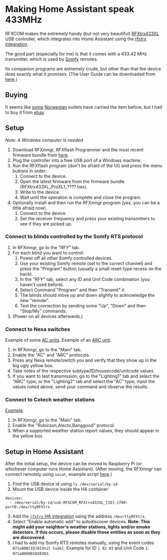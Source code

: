 # Making Home Assistant speak 433MHz

RFXCOM makes the extremely handy (but not very beautiful) [RFXtrx433XL](http://www.rfxcom.com/RFXtrx433XL) USB controller, which integrates into
Home Assistant using the [rfxtrx integration](https://www.home-assistant.io/integrations/rfxtrx/).

The good part (especially for me) is that it comes with a 433.42 MHz transmitter, which is used by [Somfy](https://www.somfy.no/produkter/smart-home-og-kontroller/kontroller-og-sensorer/alle-kontroller) remotes.

Its companion programs are extremely crude, but other than that the device does exactly what it promises. (The User Guide can be downloaded from [here](http://www.rfxcom.com/downloads.htm).)

## Buying
It seems like [some](https://www.kjell.com/no/produkter/smarte-hjem/kontroller/rfxtrx433xl-usb-kontroller-p88434) [Norwegian](https://www.tronika.no/en/smarthome/x10-rfxcom-products/x-10-interfaces/transceiver-rfxtrx433xl.html)
outlets have carried the item before, but I had to buy it from [ebay](https://www.ebay.com/itm/124732176746).

## Setup
*Note: A Windows computer is needed*
1. Download RFXmngr, RFXflash Programmer and the most recent firmware bundle from [here](http://www.rfxcom.com/downloads.htm).
2. Plug the controller into a free USB port of a Windows machine.
3. Run the RFXflash program (don't be afraid of the UI) and press the menu buttons in order:
    1. Connect to the device.
    2. Open the latest firmware from the firmware bundle (RFXtrx433XL_ProXL1_????.hex).
    3. Write to the device.
    4. Wait until the operation is complete and close the program.
4. Optionally install and then run the RFXmngr program (yes, you can be a little afraid now).
    1. Connect to the device.
    2. Set the receiver frequency and press your existing transmitters to see if they are picked up.
   
### Connect to blinds controlled by the Somfy RTS protocol
1. In RFXmngr, go to the "RFY" tab.
2. For each blind you want to control:
     1. Power off all *other* Somfy controlled devices.
     2. Use your existing Somfy remote (set to the correct channel) and press the "Program" button (usually a small reset-type recess on the back).
     3. In the "RFY" tab, select any ID and Unit Code combination (you haven't used before).
     4. Select Command "Program" and then "Transmit" it.
     5. The blinds should move up and down slightly to acknowledge the new "remote".
     6. Test the connection by sending some "Up", "Down" and then "Stop/My" commands.
3. (Power on all devices afterwards.)
 
### Connect to Nexa switches
Example of some [AC units](https://www.clasohlson.com/no/Nexa-MYC-3-fjernstr%C3%B8mbryter-3-pk/p/Pr366902000).
Example of an [ARC unit](https://www.clasohlson.com/no/Nexa-MWST-1812-tr&aring;dl&oslash;s-bryter/p/36-9049).
1. In RFXmngr, go to the "Main" tab.
2. Enable the "AC" and "ARC" protocols.
3. Press any Nexa remote/switch you and verify that they show up in the big ugly yellow box.
4. Take notes of the respective subtype/ID/housecode/unitcode values.
5. If you want to test transmission, go to the "Lighting1" tab and select the "ARC" type, or the "Lighting2" tab and select the "AC" type,
input the values noted above, send your command and observe the results.

### Connect to Cotech weather stations
[Example](https://www.clasohlson.com/no/V&aelig;rstasjon-med-fargeskjerm/p/36-6832).
1. In RFXmngr, go to the "Main" tab.
2. Enable the "Rubicson,Alecto,Banggood" protocol.
3. When a supported weather station report values, they should appear in the yellow box.

## Setup in Home Assistant
After the initial setup, the device can be moved to Raspberry Pi (or whichever computer runs Home Assistant).
(After moving, the RFXmngr can connect remotely using `socat`, example script [here](../raspberry/rfx_remote.sh).)

1. Find the USB device id using `ls /dev/serial/by-id`
2. Mount the USB device inside the HA container:
```
devices:
  - /dev/serial/by-id/usb-RFXCOM_RFXtrx433XL_[ID]-if00-port0:/dev/ttyRFXtrx
```
3. Add the [`rfxtrx` HA integration](https://www.home-assistant.io/integrations/rfxtrx/) using the address `/dev/ttyRFXtrx`.
4. Select "Enable automatic add" to autodiscover devices. **Note: This might add your neighbor's weather stations, lights and/or smoke detectors. If this occurs, please disable those entities as soon as they are discovered.**
5. I had to add my Somfy RTS remotes manually, using the event codes `071a000[ID]0[Unit Code]`. Example for ID `1 02 03` and Unit Code `2`: `071a000001020302`.
